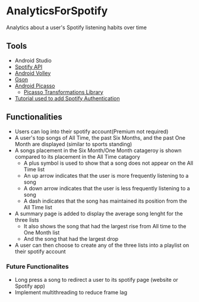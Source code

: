 # AnalyticsForSpotify
Analytics about a user's Spotify listening habits over time

## Tools
* Android Studio
* [Spotify API](https://developer.spotify.com/documentation/web-api/reference-beta/)
* [Android Volley](https://developer.android.com/training/volley)
* [Gson](https://github.com/google/gson/blob/master/UserGuide.md#TOC-Serializing-and-Deserializing-Collection-with-Objects-of-Arbitrary-Types)
* [Android Picasso](https://square.github.io/picasso/)
  * [Picasso Transformations Library](https://github.com/wasabeef/picasso-transformations)
* [Tutorial used to add Spotify Authentication](https://towardsdatascience.com/using-the-spotify-api-with-your-android-application-the-essentials-1a3c1bc36b9e)

## Functionalities
* Users can log into their spotify account(Premium not required)
* A user's top songs of All Time, the past Six Months, and the past One Month are displayed (similar to sports standing)
* A songs placement in the Six Month/One Month catageroy is shown compared to its placement in the All Time catagory
  * A plus symbol is used to show that a song does not appear on the All Time list
  * An up arrow indicates that the user is more frequently listening to a song
  * A down arrow indicates that the user is less frequently listening to a song
  * A dash indicates that the song has maintained its position from the All Time list
* A summary page is added to display the average song lenght for the three lists
  * It also shows the song that had the largest rise from All time to the One Month list
  * And the song that had the largest drop
* A user can then choose to create any of the three lists into a playlist on their spotify account

### Future Functionalites
* Long press a song to redirect a user to its spotify page (website or Spotify app)
* Implement multithreading to reduce frame lag
